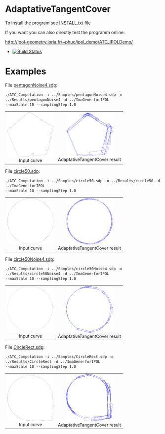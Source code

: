 # AdaptativeTangentCover

To install the program see <a href="https://github.com/ngophuc/AdaptativeTangentCover/blob/master/INSTALL.txt">INSTALL.txt</a> file


If you want you can also directly test the programm online:

http://ipol-geometry.loria.fr/~phuc/ipol_demo/ATC_IPOLDemo/


* [![Build Status](https://travis-ci.org/ngophuc/AdaptativeTangentCover.svg?branch=master)](https://travis-ci.org/ngophuc/AdaptativeTangentCover)

# Examples

<p>File <a href="https://github.com/ngophuc/AdaptativeTangentCover/blob/master/Samples/pentagonNoise4.sdp">pentagonNoise4.sdp</a>: </p>&#x000A;&#x000A;
<pre class="code highlight js-syntax-highlight plaintext">
<code>./ATC_Computation -i ../Samples/pentagonNoise4.sdp -o ../Results/pentagonNoise4 -d ../ImaGene-forIPOL &#x000A;--maxScale 10 --samplingStep 1.0</code>
</pre>&#x000A;&#x000A;
<p>
	<table cellpadding="5">
		<tr>
		<td align="center" valign="center">
			<a href="https://github.com/ngophuc/AdaptativeTangentCover/blob/master/Results/pentagonNoise4.pdf">
				<img width="150" src="https://github.com/ngophuc/AdaptativeTangentCover/blob/master/Results/pentagonNoise4.png" alt="Input curve" />
			</a>	
		<br />
		Input curve
		</td>
		<td align="center" valign="center">
			<a href="https://github.com/ngophuc/AdaptativeTangentCover/blob/master/Results/pentagonNoise4ATC.pdf">
				<img width="150" src="https://github.com/ngophuc/AdaptativeTangentCover/blob/master/Results/pentagonNoise4ATC.png" alt="ATC result" />
			</a>
		<br />
		AdaptativeTangentCover result
		</td>
		</tr>
	</table>
</p>

<p>File <a href="https://github.com/ngophuc/AdaptativeTangentCover/blob/master/Samples/circle50.sdp">circle50.sdp</a>: </p>&#x000A;&#x000A;
<pre class="code highlight js-syntax-highlight plaintext">
<code>./ATC_Computation -i ../Samples/circle50.sdp -o ../Results/circle50 -d ../ImaGene-forIPOL &#x000A;--maxScale 10 --samplingStep 1.0</code>
</pre>&#x000A;&#x000A;
<p>
	<table cellpadding="5">
		<tr>
		<td align="center" valign="center">
			<a href="https://github.com/ngophuc/AdaptativeTangentCover/blob/master/Results/circle50.pdf">
				<img width="150" src="https://github.com/ngophuc/AdaptativeTangentCover/blob/master/Results/circle50.png" alt="Input curve" />
			</a>	
		<br />
		Input curve
		</td>
		<td align="center" valign="center">
			<a href="https://github.com/ngophuc/AdaptativeTangentCover/blob/master/Results/circle50ATC.pdf">
				<img width="150" src="https://github.com/ngophuc/AdaptativeTangentCover/blob/master/Results/circle50ATC.png" alt="ATC result" />
			</a>
		<br />
		AdaptativeTangentCover result
		</td>
		</tr>
	</table>
</p>

<p>File <a href="https://github.com/ngophuc/AdaptativeTangentCover/blob/master/Samples/pentagonNoise4.sdp">circle50Noise4.sdp</a>: </p>&#x000A;&#x000A;
<pre class="code highlight js-syntax-highlight plaintext">
<code>./ATC_Computation -i ../Samples/circle50Noise4.sdp -o ../Results/circle50Noise4 -d ../ImaGene-forIPOL &#x000A;--maxScale 10 --samplingStep 1.0</code>
</pre>&#x000A;&#x000A;
<p>
	<table cellpadding="5">
		<tr>
		<td align="center" valign="center">
			<a href="https://github.com/ngophuc/AdaptativeTangentCover/blob/master/Results/circle50Noise4.pdf">
				<img width="150" src="https://github.com/ngophuc/AdaptativeTangentCover/blob/master/Results/circle50Noise4.png" alt="Input curve" />
			</a>	
		<br />
		Input curve
		</td>
		<td align="center" valign="center">
			<a href="https://github.com/ngophuc/AdaptativeTangentCover/blob/master/Results/circle50Noise4ATC.pdf">
				<img width="150" src="https://github.com/ngophuc/AdaptativeTangentCover/blob/master/Results/circle50Noise4ATC.png" alt="ATC result" />
			</a>
		<br />
		AdaptativeTangentCover result
		</td>
		</tr>
	</table>
</p>

<p>File <a href="https://github.com/ngophuc/AdaptativeTangentCover/blob/master/Samples/circle50.sdp">CircleRect.sdp</a>: </p>&#x000A;&#x000A;
<pre class="code highlight js-syntax-highlight plaintext">
<code>./ATC_Computation -i ../Samples/CircleRect.sdp -o ../Results/CircleRect -d ../ImaGene-forIPOL &#x000A;--maxScale 10 --samplingStep 1.0</code>
</pre>&#x000A;&#x000A;
<p>
	<table cellpadding="5">
		<tr>
		<td align="center" valign="center">
			<a href="https://github.com/ngophuc/AdaptativeTangentCover/blob/master/Results/CircleRect.pdf">
				<img width="150" src="https://github.com/ngophuc/AdaptativeTangentCover/blob/master/Results/CircleRect.png" alt="Input curve" />
			</a>	
		<br />
		Input curve
		</td>
		<td align="center" valign="center">
			<a href="https://github.com/ngophuc/AdaptativeTangentCover/blob/master/Results/CircleRectATC.pdf">
				<img width="150" src="https://github.com/ngophuc/AdaptativeTangentCover/blob/master/Results/CircleRectATC.png" alt="ATC result" />
			</a>
		<br />
		AdaptativeTangentCover result
		</td>
		</tr>
	</table>
</p>

